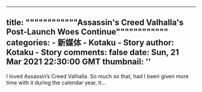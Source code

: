 
---
title: """"""""""""Assassin's Creed Valhalla's Post-Launch Woes Continue""""""""""""
categories: 
    - 新媒体
    - Kotaku - Story
author: Kotaku - Story
comments: false
date: Sun, 21 Mar 2021 22:30:00 GMT
thumbnail: ''
---

<div>   
I loved Assassin’s Creed Valhalla. So much so that, had I been given more time with it during the calendar year, it…  
</div>
            